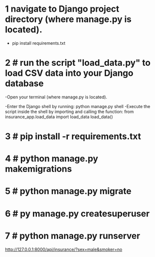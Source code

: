 # 1 navigate to Django project directory (where manage.py is located).

- pip install requirements.txt


# 2 # run the script "load_data.py" to load CSV data into your Django database
-Open your terminal  (where manage.py is located).

-Enter the Django shell by running:
python manage.py shell
-Execute the script inside the shell by importing and calling the function:
from insurance_app.load_data import load_data
load_data()

# 3 # pip install -r requirements.txt

# 4 # python manage.py makemigrations

# 5 # python manage.py migrate

# 6 # py manage.py createsuperuser 

# 7 #   python manage.py runserver





http://127.0.0.1:8000/api/insurance/?sex=male&smoker=no


